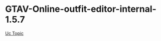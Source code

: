 # GTAV-Online-outfit-editor-internal-1.5.7
[Uc Topic](https://www.unknowncheats.me/forum/grand-theft-auto-v/465334-outfit-editor-1-57-internal.html)
